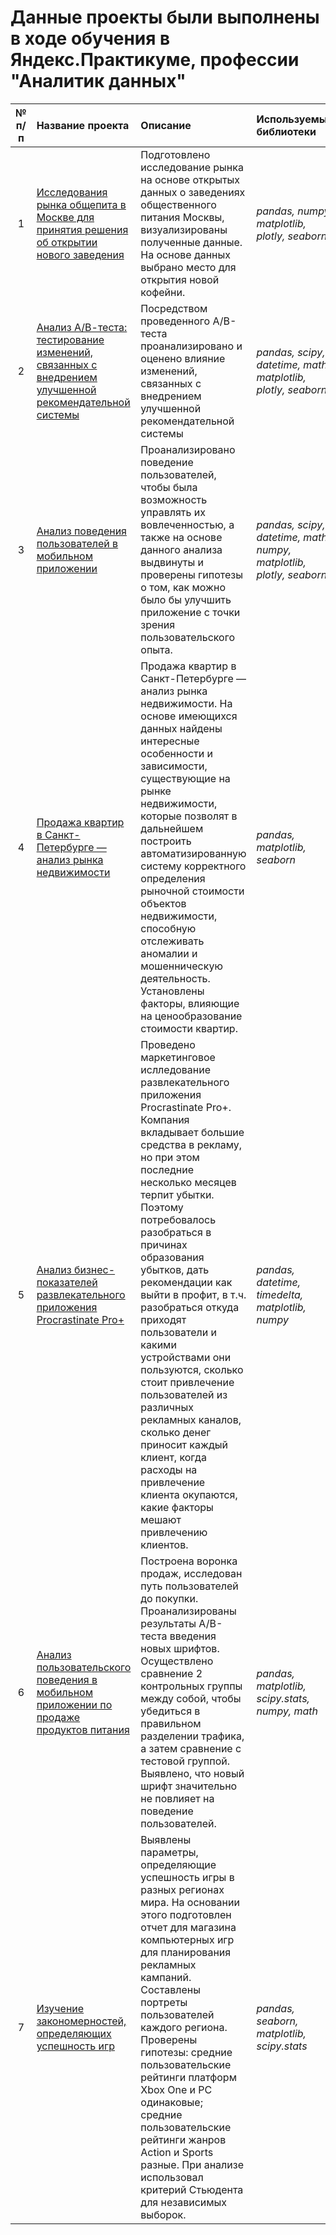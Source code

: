 # Данные проекты были выполнены в ходе обучения в Яндекс.Практикуме, профессии "Аналитик данных"

| № п/п | Название проекта | Описание | Используемые библиотеки | 
| :---------------------: | :---------------------- | :---------------------- | :---------------------- |
| 1 | [Исследования рынка общепита в Москве для принятия решения об открытии нового заведения](public_catering) | Подготовлено исследование рынка на основе открытых данных о заведениях общественного питания Москвы, визуализированы полученные данные. На основе данных выбрано место для открытия новой кофейни. | *pandas, numpy, matplotlib, plotly, seaborn* |
| 2 | [Анализ А/В-теста: тестирование изменений, связанных с внедрением улучшенной рекомендательной системы](ab_recommender_system_test) | Посредством проведенного А/В-теста проанализировано и оценено влияние изменений, связанных с внедрением улучшенной рекомендательной системы | *pandas, scipy, datetime, math, matplotlib, plotly, seaborn* |
| 3 | [Анализ поведения пользователей в мобильном приложении](mobile_app) | Проанализировано поведение пользователей, чтобы была возможность управлять их вовлеченностью, а также на основе данного анализа выдвинуты и проверены гипотезы о том, как можно было бы улучшить приложение с точки зрения пользовательского опыта. | *pandas, scipy, datetime, math, numpy, matplotlib, plotly, seaborn* |
| 4 | [Продажа квартир в Санкт-Петербурге — анализ рынка недвижимости](real_estate) | Продажа квартир в Санкт-Петербурге — анализ рынка недвижимости. На основе имеющихся данных найдены интересные особенности и зависимости, существующие на рынке недвижимости, которые позволят в дальнейшем построить автоматизированную систему корректного определения рыночной стоимости объектов недвижимости, способную отслеживать аномалии и мошенническую деятельность. Установлены факторы, влияющие на ценообразование стоимости квартир. | *pandas, matplotlib, seaborn* |
| 5 | [Анализ бизнес-показателей развлекательного приложения Procrastinate Pro+](unit_economics_project) | Проведено маркетинговое ислледование развлекательного приложения Procrastinate Pro+. Компания вкладывает большие средства в рекламу, но при этом последние несколько месяцев терпит убытки. Поэтому потребовалось разобраться в причинах образования убытков, дать рекомендации как выйти в профит, в т.ч. разобраться откуда приходят пользователи и какими устройствами они пользуются, сколько стоит привлечение пользователей из различных рекламных каналов, сколько денег приносит каждый клиент, когда расходы на привлечение клиента окупаются, какие факторы мешают привлечению клиентов. | *pandas, datetime, timedelta, matplotlib, numpy* |
| 6 | [Анализ пользовательского поведения в мобильном приложении по продаже продуктов питания](A_A_B_test) | Построена воронка продаж, исследован путь пользователей до покупки. Проанализированы результаты A/B-теста введения новых шрифтов. Осуществлено сравнение 2 контрольных группы между собой, чтобы убедиться в правильном разделении трафика, а затем сравнение с тестовой группой. Выявлено, что новый шрифт значительно не повлияет на поведение пользователей. | *pandas, matplotlib, scipy.stats, numpy, math* |
| 7 | [Изучение закономерностей, определяющих успешность игр](gamedev) | Выявлены параметры, определяющие успешность игры в разных регионах мира. На основании этого подготовлен отчет для магазина компьютерных игр для планирования рекламных кампаний. Составлены портреты пользователей каждого региона. Проверены гипотезы: средние пользовательские рейтинги платформ Xbox One и PC одинаковые; средние пользовательские рейтинги жанров Action и Sports разные. При анализе использовал критерий Стьюдента для независимых выборок. | *pandas, seaborn, matplotlib, scipy.stats* |
